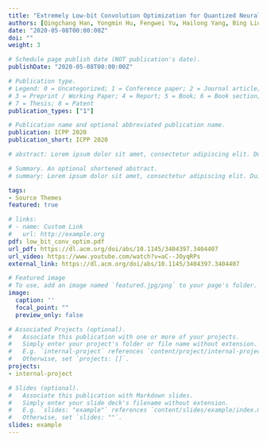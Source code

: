 ```yaml
---
title: "Extremely Low-bit Convolution Optimization for Quantized Neural Network on Modern Computer Architectures"
authors: [Qingchang Han, Yongmin Hu, Fengwei Yu, Hailong Yang, Bing Liu, Peng Hu, <b>Ruihao Gong</b>, Yanfei Wang, Rui Wang, Zhongzhi Luan, Depei Qian]
date: "2020-05-08T00:00:00Z"
doi: ""
weight: 3

# Schedule page publish date (NOT publication's date).
publishDate: "2020-05-08T00:00:00Z"

# Publication type.
# Legend: 0 = Uncategorized; 1 = Conference paper; 2 = Journal article;
# 3 = Preprint / Working Paper; 4 = Report; 5 = Book; 6 = Book section;
# 7 = Thesis; 8 = Patent
publication_types: ["1"]

# Publication name and optional abbreviated publication name.
publication: ICPP 2020
publication_short: ICPP 2020

# abstract: Lorem ipsum dolor sit amet, consectetur adipiscing elit. Duis posuere tellus ac convallis placerat. Proin tincidunt magna sed ex sollicitudin condimentum. Sed ac faucibus dolor, scelerisque sollicitudin nisi. Cras purus urna, suscipit quis sapien eu, pulvinar tempor diam. Quisque risus orci, mollis id ante sit amet, gravida egestas nisl. Sed ac tempus magna. Proin in dui enim. Donec condimentum, sem id dapibus fringilla, tellus enim condimentum arcu, nec volutpat est felis vel metus. Vestibulum sit amet erat at nulla eleifend gravida.

# Summary. An optional shortened abstract.
# summary: Lorem ipsum dolor sit amet, consectetur adipiscing elit. Duis posuere tellus ac convallis placerat. Proin tincidunt magna sed ex sollicitudin condimentum.

tags:
- Source Themes
featured: true

# links:
# - name: Custom Link
#   url: http://example.org
pdf: low_bit_conv_optim.pdf
url_pdf: https://dl.acm.org/doi/abs/10.1145/3404397.3404407
url_video: https://www.youtube.com/watch?v=aC--JOyqRPs
external_link: https://dl.acm.org/doi/abs/10.1145/3404397.3404407

# Featured image
# To use, add an image named `featured.jpg/png` to your page's folder. 
image:
  caption: ''
  focal_point: ""
  preview_only: false

# Associated Projects (optional).
#   Associate this publication with one or more of your projects.
#   Simply enter your project's folder or file name without extension.
#   E.g. `internal-project` references `content/project/internal-project/index.md`.
#   Otherwise, set `projects: []`.
projects:
- internal-project

# Slides (optional).
#   Associate this publication with Markdown slides.
#   Simply enter your slide deck's filename without extension.
#   E.g. `slides: "example"` references `content/slides/example/index.md`.
#   Otherwise, set `slides: ""`.
slides: example
---
```

